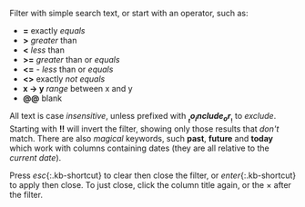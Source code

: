 Filter with simple search text, or start with an operator, such as:
+ **=** exactly _equals_
+ **>** _greater_ than
+ **<** _less_ than
+ **>=** _greater_ than or _equals_
+ **<=** - _less_ than or _equals_
+ **<>** exactly _not equals_
+ **x -> y** _range_ between x and y
+ **@@** blank

All text is case _insensitive_, unless prefixed with __$__ to _include_ or __!$__ to _exclude_. Starting with __!!__ will invert the filter, showing only those results that _don't_ match. There are also _magical_ keywords, such **past**, **future** and **today** which work with columns containing dates (they are all relative to the _current date_).

Press *esc*{:.kb-shortcut} to clear then close the filter, or *enter*{:.kb-shortcut} to apply then close. To just close, click the column title again, or the &times; after the filter.